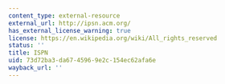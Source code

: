 ```yaml
---
content_type: external-resource
external_url: http://ipsn.acm.org/
has_external_license_warning: true
license: https://en.wikipedia.org/wiki/All_rights_reserved
status: ''
title: ISPN
uid: 73d72ba3-da67-4596-9e2c-154ec62afa6e
wayback_url: ''
---
```


